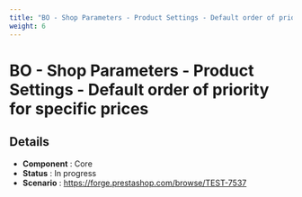 ```yaml
---
title: "BO - Shop Parameters - Product Settings - Default order of priority for specific prices"
weight: 6
---
```


# BO - Shop Parameters - Product Settings - Default order of priority for specific prices
## Details
* **Component** : Core
* **Status** : In progress
* **Scenario** : https://forge.prestashop.com/browse/TEST-7537
